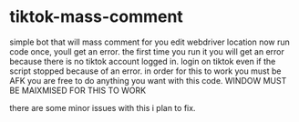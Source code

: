 # tiktok-mass-comment
simple bot that will mass comment for you
edit webdriver location
now run code once, youll get an error. the first time you run it you will get an error because there is no tiktok account logged  in.
login on tiktok even if the script stopped because of an error. 
in order for this to work you must be AFK
you are free to do anything you want with this code.
WINDOW MUST BE MAIXMISED FOR THIS TO WORK

there are some minor issues with this i plan to fix.
